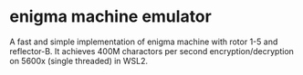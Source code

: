 # enigma machine emulator
A fast and simple implementation of enigma machine with rotor 1-5 and reflector-B. It achieves 400M charactors per second encryption/decryption on 5600x (single threaded) in WSL2. 
